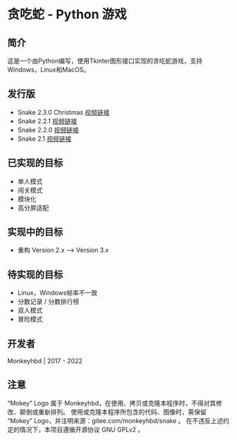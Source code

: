 # **贪吃蛇 -  Python 游戏**



## 简介

这是一个由Python编写，使用Tkinter图形接口实现的贪吃蛇游戏，支持Windows，Linux和MacOS。

## 发行版

- Snake 2.3.0 Christmas [视频链接](https://share.plvideo.cn/front/video/preview?vid=0826dfb910cddb69a7b7b3b9d0da48d7_0)
- Snake 2.2.1 [视频链接](https://share.plvideo.cn/front/video/preview?vid=0826dfb910a4b4e2783bd7767b09f5fc_0)
- Snake 2.2.0 [视频链接](https://share.plvideo.cn/front/video/preview?vid=0826dfb91093f4189847f69f6be5fd88_0)
- Snake 2.1 [视频链接](https://share.plvideo.cn/front/video/preview?vid=0826dfb9105d3ca2e6f765229832e407_0)

## 已实现的目标

- 单人模式
- 闯关模式
- 模块化
- 高分屏适配

## 实现中的目标

- 重构 Version 2.x --> Version 3.x

## 待实现的目标

- Linux，Windows帧率不一致
- 分数记录 / 分数排行榜
- 双人模式
- 冒险模式

## 开发者

Monkeyhbd | 2017 - 2022

## 注意

“Mokey” Logo 属于 Monkeyhbd，在使用、拷贝或克隆本程序时，不得对其修改、颠倒或重新排列。
使用或克隆本程序所包含的代码、图像时，需保留 “Mokey” Logo，并注明来源：gitee.com/monkeyhbd/snake 。
在不违反上述约定的情况下，本项目遵循开源协议 GNU GPLv2 。